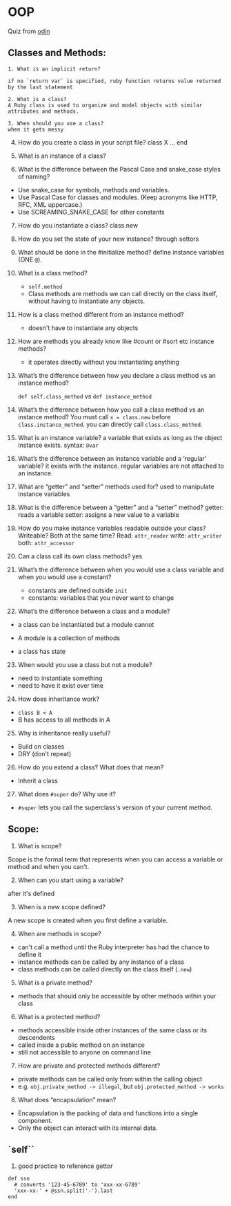 # OOP

Quiz from [odin](https://www.theodinproject.com/courses/ruby-programming/lessons/object-oriented-programming-ruby-programming)

## Classes and Methods:

    1. What is an implicit return?

    if no `return var` is specified, ruby function returns value returned by the last statement

    2. What is a class?
    A Ruby class is used to organize and model objects with similar attributes and methods.

    3. When should you use a class?
    when it gets messy

4.  How do you create a class in your script file?
    class X
    ...
    end

5.  What is an instance of a class?

6.  What is the difference between the Pascal Case and snake_case styles of naming?

- Use snake_case for symbols, methods and variables.
- Use Pascal Case for classes and modules. (Keep acronyms like HTTP, RFC, XML uppercase.)
- Use SCREAMING_SNAKE_CASE for other constants

7.  How do you instantiate a class?
    class.new
8.  How do you set the state of your new instance?
    through settors
9.  What should be done in the #initialize method?
    define instance variables (ONE `@`).

10. What is a class method?

    - `self.method`
    - Class methods are methods we can call directly on the class itself, without having to instantiate any objects.

11. How is a class method different from an instance method?

    - doesn't have to instantiate any objects

12. How are methods you already know like #count or #sort etc instance methods?

    - it operates directly without you instantiating anything

13. What’s the difference between how you declare a class method vs an instance method?

    `def self.class_method`
    vs
    `def instance_method`

14. What’s the difference between how you call a class method vs an instance method?
    You must call `x = class.new` before `class.instance_method`. you can directly call `class.class_method`.

15. What is an instance variable?
    a variable that exists as long as the object instance exists. syntax: `@var`
16. What’s the difference between an instance variable and a ‘regular’ variable?
    it exists with the instance. regular variables are not attached to an instance.

17. What are “getter” and “setter” methods used for?
    used to manipulate instance variables

18. What is the difference between a “getter” and a “setter” method?
    getter: reads a variable
    setter: assigns a new value to a variable

19. How do you make instance variables readable outside your class? Writeable? Both at the same time?
    Read: `attr_reader`
    write: `attr_writer`
    both: `attr_accessor`

20. Can a class call its own class methods?
    yes

21. What’s the difference between when you would use a class variable and when you would use a constant?

    - constants are defined outside `init`
    - constants: variables that you never want to change

22. What’s the difference between a class and a module?

- a class can be instantiated but a module cannot

- A module is a collection of methods

- a class has state

23. When would you use a class but not a module?

- need to instantiate something
- need to have it exist over time

24. How does inheritance work?

- `class B < A`
- B has access to all methods in A

25. Why is inheritance really useful?

- Build on classes
- DRY (don't repeat)

26. How do you extend a class? What does that mean?

- Inherit a class

27. What does `#super` do? Why use it?

- `#super` lets you call the superclass's version of your current method.

## Scope:

1.  What is scope?

Scope is the formal term that represents when you can access a variable or method and when you can't.

2.  When can you start using a variable?

after it's defined

3. When is a new scope defined?

A new scope is created when you first define a variable.

4. When are methods in scope?

- can't call a method until the Ruby interpreter has had the chance to define it
- instance methods can be called by any instance of a class
- class methods can be called directly on the class itself (`.new`)

5. What is a private method?

- methods that should only be accessible by other methods within your class

6. What is a protected method?

- methods accessible inside other instances of the same class or its descendents
- called inside a public method on an instance
- still not accessible to anyone on command line

7. How are private and protected methods different?

- private methods can be called only from within the calling object
- e.g. `obj.private_method -> illegal`, but `obj.protected_method -> works`

8. What does “encapsulation” mean?

- Encapsulation is the packing of data and functions into a single component.
- Only the object can interact with its internal data.

## `self``

1. good practice to reference gettor

```
def ssn
  # converts '123-45-6789' to 'xxx-xx-6789'
  'xxx-xx-' + @ssn.split('-').last
end

```
